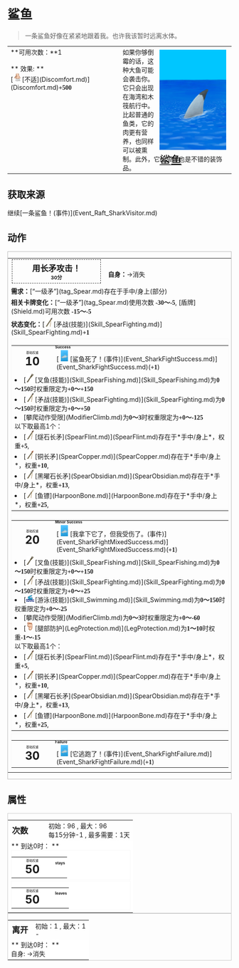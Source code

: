 # 鲨鱼  
> 一条鲨鱼好像在紧紧地跟着我。也许我该暂时远离水体。  
  
<table class="table table-bordered" data-toggle="table"  data-show-header="false"><thead style="display:none"><tr ><th  style="width:50%;text-align:left;vertical-align:top;"  >title</th><th  style="width:50%;text-align:left;vertical-align:top;"  ></th></tr></thead><tr ><td  style="width:50%;text-align:left;vertical-align:top;"  >**可用次数：**1<br><br>** 效果: **<br>[<div style="width:20px;display:inline-block;text-align:center"><img decoding="async" src="../wiki/Sprite/Discomfort.png" href="a.md" style="max-width:20px;max-height:20px;"></div>[不适](Discomfort.md)](Discomfort.md)<span style="font-family:ui-monospace"><b>+500</b></span></td><td  style="width:50%;text-align:left;vertical-align:top;"  ><div style="float:right; margin:5px"><div class="gamecard" style="width:150px; height:225px;"><a href="SharkVisitor.md" style="color:black"><img decoding="async" src="../wiki/Sprite/SharkVisitor.png" class="cardimage" style="max-width:150px;max-height:225px;"><span style="font-size: 25px;">鲨鱼</span></a></div></div>如果你够倒霉的话，这种大鱼可能会袭击你。它只会出现在海湾和木筏航行中。<br>比起普通的鱼类，它的肉更有营养，也同样可以被熏制。此外，它的颌骨也是不错的装饰品。</td></tr></tbody></table>  
  
## 获取来源  
<div style="display:inline-block"><div class="gamedatalist" style="text-align:left;min-width:200px;min-height:0px;"><div style="display:inline-block"><div style="display:inline-block;vertical-align:middle;">继续</div><div style="display:inline-block;vertical-align:middle;">[一条鲨鱼！(事件)](Event_Raft_SharkVisitor.md)</div></div></div></div>  
  
## 动作  
<div  style="border:1px solid #BBB"><table><tr><td rowspan="2" style="width:200px;text-align:center;font-size:1.3em;font-weight:bold"><div style="padding:5px;border:1px dashed #333"><div>用长矛攻击！</div><div style="font-size:0.6em;"><font data-toggle="tooltip" data-placement="top" title="2TP">30分</font></div></div></td><td></td></tr><tr><td><b>自身：</b>→消失</td></tr><tr><td colspan="2"><b>需求：</b>[“一级矛”](tag_Spear.md)存在于手中/身上(部分)</td></tr><tr><td colspan="2"><b>相关卡牌变化：</b>[“一级矛”](tag_Spear.md)使用次数  <span style="font-family:ui-monospace"><b>-30～-5</b></span>, [盾牌](Shield.md)可用次数  <span style="font-family:ui-monospace"><b>-15～-5</b></span></td></tr><tr><td colspan="2"><b>状态变化：</b>[<div style="width:20px;display:inline-block;text-align:center"><img decoding="async" src="../wiki/Sprite/SpearStone.png" href="a.md" style="max-width:20px;max-height:20px;"></div>[矛战(技能)](Skill_SpearFighting.md)](Skill_SpearFighting.md)<span style="font-family:ui-monospace"><b>+1</b></span></td></tr><tr><td colspan="2"><div style="columns:auto"><div style="display:inline-block;width:100%;break-inside: avoid;border:1px solid #F8F8F8"><table style="margin-bottom:3px;"><tr><td rowspan=2 style="text-align:center" width="80px"><div style="font-size:0.5em">基础权重</div><div style="font-size:1.8em;font-weight:bold">10</div></td><td style="font-size:0.6em;line-height:0.6em;font-weight:bold">Success</td></tr><tr><td>[<div style="width:25px;display:inline-block;text-align:center"><img decoding="async" src="../wiki/Sprite/SharkEvent.png" href="a.md" style="max-width:25px;max-height:25px;"></div>[鲨鱼死了！(事件)](Event_SharkFightSuccess.md)](Event_SharkFightSuccess.md)(<span style="font-family:ui-monospace"><b>+1</b></span>)</td></tr><tr><td colspan=2><li>[<div style="width:20px;display:inline-block;text-align:center"><img decoding="async" src="../wiki/Sprite/SpearFishing.png" href="a.md" style="max-width:20px;max-height:20px;"></div>[叉鱼(技能)](Skill_SpearFishing.md)](Skill_SpearFishing.md)为<span style="font-family:ui-monospace"><b>0～150</b></span>时权重限定为<span style="font-family:ui-monospace"><b>+0～+150</b></span></li><li>[<div style="width:20px;display:inline-block;text-align:center"><img decoding="async" src="../wiki/Sprite/SpearStone.png" href="a.md" style="max-width:20px;max-height:20px;"></div>[矛战(技能)](Skill_SpearFighting.md)](Skill_SpearFighting.md)为<span style="font-family:ui-monospace"><b>0～150</b></span>时权重限定为<span style="font-family:ui-monospace"><b>+0～+50</b></span></li><li>[攀爬动作受限](ModifierClimb.md)为<span style="font-family:ui-monospace"><b>0～3</b></span>时权重限定为<span style="font-family:ui-monospace"><b>+0～-125</b></span></li>以下取最高1个：<li>[<div style="width:20px;display:inline-block;text-align:center"><img decoding="async" src="../wiki/Sprite/SpearFlint.png" href="a.md" style="max-width:20px;max-height:20px;"></div>[燧石长矛](SpearFlint.md)](SpearFlint.md)存在于*手中/身上*，权重<span style="font-family:ui-monospace"><b>+5</b></span>,</li><li>[<div style="width:20px;display:inline-block;text-align:center"><img decoding="async" src="../wiki/Sprite/SpearCopper.png" href="a.md" style="max-width:20px;max-height:20px;"></div>[铜长矛](SpearCopper.md)](SpearCopper.md)存在于*手中/身上*，权重<span style="font-family:ui-monospace"><b>+10</b></span>,</li><li>[<div style="width:20px;display:inline-block;text-align:center"><img decoding="async" src="../wiki/Sprite/SpearObsidian.png" href="a.md" style="max-width:20px;max-height:20px;"></div>[黑曜石长矛](SpearObsidian.md)](SpearObsidian.md)存在于*手中/身上*，权重<span style="font-family:ui-monospace"><b>+13</b></span>,</li><li>[<div style="width:20px;display:inline-block;text-align:center"><img decoding="async" src="../wiki/Sprite/Harpoon.png" href="a.md" style="max-width:20px;max-height:20px;"></div>[鱼镖](HarpoonBone.md)](HarpoonBone.md)存在于*手中/身上*，权重<span style="font-family:ui-monospace"><b>+25</b></span>,</li></td></tr></table></div><div style="display:inline-block;width:100%;break-inside: avoid;border:1px solid #F8F8F8"><table style="margin-bottom:3px;"><tr><td rowspan=2 style="text-align:center" width="80px"><div style="font-size:0.5em">基础权重</div><div style="font-size:1.8em;font-weight:bold">20</div></td><td style="font-size:0.6em;line-height:0.6em;font-weight:bold">Minor Success</td></tr><tr><td>[<div style="width:25px;display:inline-block;text-align:center"><img decoding="async" src="../wiki/Sprite/SharkEvent.png" href="a.md" style="max-width:25px;max-height:25px;"></div>[我拿下它了，但我受伤了。(事件)](Event_SharkFightMixedSuccess.md)](Event_SharkFightMixedSuccess.md)(<span style="font-family:ui-monospace"><b>+1</b></span>)</td></tr><tr><td colspan=2><li>[<div style="width:20px;display:inline-block;text-align:center"><img decoding="async" src="../wiki/Sprite/SpearFishing.png" href="a.md" style="max-width:20px;max-height:20px;"></div>[叉鱼(技能)](Skill_SpearFishing.md)](Skill_SpearFishing.md)为<span style="font-family:ui-monospace"><b>0～150</b></span>时权重限定为<span style="font-family:ui-monospace"><b>+0～+150</b></span></li><li>[<div style="width:20px;display:inline-block;text-align:center"><img decoding="async" src="../wiki/Sprite/SpearStone.png" href="a.md" style="max-width:20px;max-height:20px;"></div>[矛战(技能)](Skill_SpearFighting.md)](Skill_SpearFighting.md)为<span style="font-family:ui-monospace"><b>0～150</b></span>时权重限定为<span style="font-family:ui-monospace"><b>+0～+25</b></span></li><li>[<div style="width:20px;display:inline-block;text-align:center"><img decoding="async" src="../wiki/Sprite/Swimming.png" href="a.md" style="max-width:20px;max-height:20px;"></div>[游泳(技能)](Skill_Swimming.md)](Skill_Swimming.md)为<span style="font-family:ui-monospace"><b>0～150</b></span>时权重限定为<span style="font-family:ui-monospace"><b>+0～-25</b></span></li><li>[攀爬动作受限](ModifierClimb.md)为<span style="font-family:ui-monospace"><b>0～3</b></span>时权重限定为<span style="font-family:ui-monospace"><b>+0～-60</b></span></li><li>[<div style="width:20px;display:inline-block;text-align:center"><img decoding="async" src="../wiki/Sprite/Foot.png" href="a.md" style="max-width:20px;max-height:20px;"></div>[腿部防护](LegProtection.md)](LegProtection.md)为<span style="font-family:ui-monospace"><b>1～10</b></span>时权重<span style="font-family:ui-monospace"><b>-1～-15</b></span></li>以下取最高1个：<li>[<div style="width:20px;display:inline-block;text-align:center"><img decoding="async" src="../wiki/Sprite/SpearFlint.png" href="a.md" style="max-width:20px;max-height:20px;"></div>[燧石长矛](SpearFlint.md)](SpearFlint.md)存在于*手中/身上*，权重<span style="font-family:ui-monospace"><b>+5</b></span>,</li><li>[<div style="width:20px;display:inline-block;text-align:center"><img decoding="async" src="../wiki/Sprite/SpearCopper.png" href="a.md" style="max-width:20px;max-height:20px;"></div>[铜长矛](SpearCopper.md)](SpearCopper.md)存在于*手中/身上*，权重<span style="font-family:ui-monospace"><b>+10</b></span>,</li><li>[<div style="width:20px;display:inline-block;text-align:center"><img decoding="async" src="../wiki/Sprite/SpearObsidian.png" href="a.md" style="max-width:20px;max-height:20px;"></div>[黑曜石长矛](SpearObsidian.md)](SpearObsidian.md)存在于*手中/身上*，权重<span style="font-family:ui-monospace"><b>+13</b></span>,</li><li>[<div style="width:20px;display:inline-block;text-align:center"><img decoding="async" src="../wiki/Sprite/Harpoon.png" href="a.md" style="max-width:20px;max-height:20px;"></div>[鱼镖](HarpoonBone.md)](HarpoonBone.md)存在于*手中/身上*，权重<span style="font-family:ui-monospace"><b>+25</b></span>,</li></td></tr></table></div><div style="display:inline-block;width:100%;break-inside: avoid;border:1px solid #F8F8F8"><table style="margin-bottom:3px;"><tr><td rowspan=2 style="text-align:center" width="80px"><div style="font-size:0.5em">基础权重</div><div style="font-size:1.8em;font-weight:bold">30</div></td><td style="font-size:0.6em;line-height:0.6em;font-weight:bold">Failure</td></tr><tr><td>[<div style="width:25px;display:inline-block;text-align:center"><img decoding="async" src="../wiki/Sprite/SharkEvent.png" href="a.md" style="max-width:25px;max-height:25px;"></div>[它逃跑了！(事件)](Event_SharkFightFailure.md)](Event_SharkFightFailure.md)(<span style="font-family:ui-monospace"><b>+1</b></span>)</td></tr></table></div></div></td></tr></table></div>  
  
  
## 属性   
<div  style="border:1px solid #CCC;"><table style="margin-bottom:0px;"><tr><td style="width:30%;text-align:left; background-color:#FEFEFE;font-size:1.3em;font-weight:bold;">次数</td><td style="font-size:1em;background-color:#FEFEFE">初始：96 , 最大：96<br>每15分钟-1 , 最多需要：<font data-toggle="tooltip" data-placement="top" title="96TP">1天</font></td></tr><tr style="background-color:#FFFFFF"><td colspan=2>** 到达0时： **<br><div style="columns:auto"><div style="display:inline-block;width:100%;break-inside: avoid;border:1px solid #F8F8F8"><table style="margin-bottom:3px;"><tr><td rowspan=2 style="text-align:center" width="80px"><div style="font-size:0.5em">基础权重</div><div style="font-size:1.8em;font-weight:bold">50</div></td><td style="font-size:0.6em;line-height:0.6em;font-weight:bold">stays</td></tr><tr><td></td></tr></table></div><div style="display:inline-block;width:100%;break-inside: avoid;border:1px solid #F8F8F8"><table style="margin-bottom:3px;"><tr><td rowspan=2 style="text-align:center" width="80px"><div style="font-size:0.5em">基础权重</div><div style="font-size:1.8em;font-weight:bold">50</div></td><td style="font-size:0.6em;line-height:0.6em;font-weight:bold">leaves</td></tr><tr><td></td></tr></table></div></div></td></tr></table></div>  
<div  style="border:1px solid #CCC;"><table style="margin-bottom:0px;"><tr><td style="width:30%;text-align:left; background-color:#FEFEFE;font-size:1.3em;font-weight:bold;">离开</td><td style="font-size:1em;background-color:#FEFEFE">初始：1 , 最大：1<br>-</td></tr><tr style="background-color:#FFFFFF"><td colspan=2>** 到达0时： **<br>自身: →消失</td></tr></table></div>  


<script>document.title="鲨鱼 - 卡牌生存百科 Card Survival Wiki";</script>